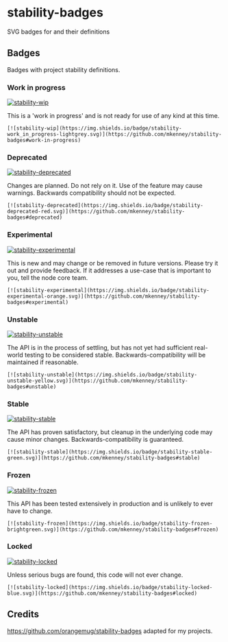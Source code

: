 # stability-badges
SVG badges for and their definitions

## Badges
Badges with project stability definitions.


### Work in progress
[![stability-wip](https://img.shields.io/badge/stability-work_in_progress-lightgrey.svg)](https://github.com/mkenney/stability-badges#work-in-progress)

This is a 'work in progress' and is not ready for use of any kind at this time.

    [![stability-wip](https://img.shields.io/badge/stability-work_in_progress-lightgrey.svg)](https://github.com/mkenney/stability-badges#work-in-progress)


### Deprecated
[![stability-deprecated](https://img.shields.io/badge/stability-deprecated-red.svg)](https://github.com/mkenney/stability-badges#deprecated)

Changes are planned. Do not rely on it. Use of the feature may cause warnings. Backwards compatibility should not be expected.

    [![stability-deprecated](https://img.shields.io/badge/stability-deprecated-red.svg)](https://github.com/mkenney/stability-badges#deprecated)

### Experimental
[![stability-experimental](https://img.shields.io/badge/stability-experimental-orange.svg)](https://github.com/mkenney/stability-badges#experimental)

This is new and may change or be removed in future versions. Please try it out and provide feedback. If it addresses a use-case that is important to you, tell the node core team.

    [![stability-experimental](https://img.shields.io/badge/stability-experimental-orange.svg)](https://github.com/mkenney/stability-badges#experimental)

### Unstable
[![stability-unstable](https://img.shields.io/badge/stability-unstable-yellow.svg)](https://github.com/mkenney/stability-badges#unstable)

The API is in the process of settling, but has not yet had sufficient real-world testing to be considered stable. Backwards-compatibility will be maintained if reasonable.

    [![stability-unstable](https://img.shields.io/badge/stability-unstable-yellow.svg)](https://github.com/mkenney/stability-badges#unstable)

### Stable
[![stability-stable](https://img.shields.io/badge/stability-stable-green.svg)](https://github.com/mkenney/stability-badges#stable)

The API has proven satisfactory, but cleanup in the underlying code may cause minor changes. Backwards-compatibility is guaranteed.

    [![stability-stable](https://img.shields.io/badge/stability-stable-green.svg)](https://github.com/mkenney/stability-badges#stable)

### Frozen
[![stability-frozen](https://img.shields.io/badge/stability-frozen-brightgreen.svg)](https://github.com/mkenney/stability-badges#frozen)

This API has been tested extensively in production and is unlikely to ever have to change.

    [![stability-frozen](https://img.shields.io/badge/stability-frozen-brightgreen.svg)](https://github.com/mkenney/stability-badges#frozen)

### Locked
[![stability-locked](https://img.shields.io/badge/stability-locked-blue.svg)](https://github.com/mkenney/stability-badges#locked)

Unless serious bugs are found, this code will not ever change.

    [![stability-locked](https://img.shields.io/badge/stability-locked-blue.svg)](https://github.com/mkenney/stability-badges#locked)

## Credits
https://github.com/orangemug/stability-badges adapted for my projects.